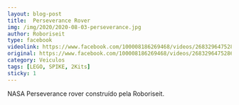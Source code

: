 ```yaml
---
layout: blog-post
title:  Perseverance Rover
img: /img/2020/2020-08-03-perseverance.jpg
author: Roboriseit
type: facebook
videolink: https://www.facebook.com/100008186269468/videos/2683296475286535
original: https://www.facebook.com/100008186269468/videos/2683296475286535
category: Veiculos
tags: [LEGO, SPIKE, 2Kits]
sticky: 1
---
```

NASA Perseverance rover construído pela Roboriseit.